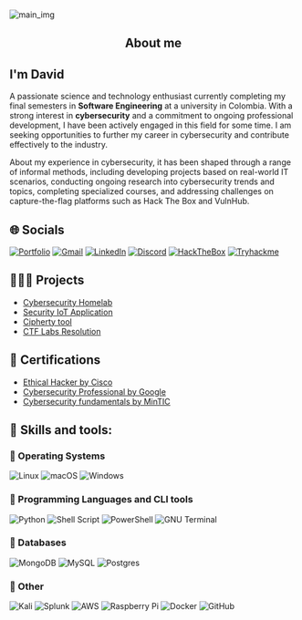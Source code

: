 ###
![main_img](https://davidf.io/wp-content/uploads/2024/07/machine.png)


###

<h2 align="center">About me</h2>

###

<h2 align="left">I'm David</h2>
<p align="left">A passionate science and technology enthusiast currently completing my final semesters in <strong>Software Engineering</strong> at a university in Colombia. With a strong interest in <strong>cybersecurity</strong> and a commitment to ongoing professional development, I have been actively engaged in this field for some time. I am seeking opportunities to further my career in cybersecurity and contribute effectively to the industry. </p>

<p align="left">About my experience in cybersecurity, it has been shaped through a range of informal methods, including developing projects based on real-world IT scenarios, conducting ongoing research into cybersecurity trends and topics, completing specialized courses, and addressing challenges on capture-the-flag platforms such as Hack The Box and VulnHub. </p>

###

## 🌐 Socials

[![Portfolio](https://img.shields.io/badge/Portfolio-1A5319?style=for-the-badge&logo=todoist&logoColor=white)](https://davidf.io)
[![Gmail](https://img.shields.io/static/v1?message=Gmail&logo=gmail&label=&color=D14836&logoColor=white&labelColor=&style=for-the-badge)](mailto:w4termelon.01nocaptcha@gmail.com)
[![LinkedIn](https://img.shields.io/static/v1?message=LinkedIn&logo=linkedin&label=&color=0077B5&logoColor=white&labelColor=&style=for-the-badge)](https://www.linkedin.com/in/david-gutierrez-57849a211)
[![Discord](https://img.shields.io/static/v1?message=Discord&logo=discord&label=&color=7289DA&logoColor=white&labelColor=&style=for-the-badge)](https://discord.gg/6KCra55y)
[![HackTheBox](https://img.shields.io/badge/-HackTheBox-%239FEF00?style=for-the-badge&logo=hackthebox&logoColor=white)](https://app.hackthebox.com/profile/793586)
[![Tryhackme](https://img.shields.io/badge/-TryHackMe-%23212C42?style=for-the-badge&logo=tryhackme&logoColor=white)](https://tryhackme.com/p/birdm4nw)



###

## 🧑🏼‍💻 Projects
  - [Cybersecurity Homelab](https://github.com/birdm4nw/Cybersecurity-HomeLab)
  - [Security IoT Application](https://github.com/birdm4nw/security_app)
  - [Cipherty tool](https://github.com/birdm4nw/cipherty)
  - [CTF Labs Resolution](https://davidf.io/wp-content/uploads/2024/09/machines_info.pdf)

## 📕 Certifications
  - [Ethical Hacker by Cisco](https://davidf.io/wp-content/uploads/2024/07/cisco_certification.pdf)
  - [Cybersecurity Professional by Google](https://davidf.io/wp-content/uploads/2024/09/googlecybersecurity_cert.pdf)
  - [Cybersecurity fundamentals by MinTIC](https://www.linkedin.com/in/david-gutierrez-57849a211/details/certifications/)

###

## 🧠 Skills and tools:

### 🔗 Operating Systems
![Linux](https://img.shields.io/badge/Linux-FCC624?style=for-the-badge&logo=linux&logoColor=black
)
![macOS](https://img.shields.io/badge/mac%20os-000000?style=for-the-badge&logo=apple&logoColor=white)
![Windows](https://img.shields.io/badge/Windows-0078D6?style=for-the-badge&logo=windows&logoColor=white)

### 🔗 Programming Languages and CLI tools
![Python](https://img.shields.io/badge/python-3670A0?style=for-the-badge&logo=python&logoColor=ffdd54)
![Shell Script](https://img.shields.io/badge/shell_script-%23121011.svg?style=for-the-badge&logo=gnu-bash&logoColor=white)
![PowerShell](https://img.shields.io/badge/powershell-5391FE?style=for-the-badge&logo=powershell&logoColor=white)
![GNU Terminal](https://img.shields.io/badge/GNU%20Bash-4EAA25?style=for-the-badge&logo=GNU%20Bash&logoColor=white)

### 🔗 Databases
![MongoDB](https://img.shields.io/badge/MongoDB-%234ea94b.svg?style=for-the-badge&logo=mongodb&logoColor=white) ![MySQL](https://img.shields.io/badge/mysql-4479A1.svg?style=for-the-badge&logo=mysql&logoColor=white) ![Postgres](https://img.shields.io/badge/postgres-%23316192.svg?style=for-the-badge&logo=postgresql&logoColor=white) 

### 🔗 Other
![Kali](https://img.shields.io/badge/Kali-268BEE?style=for-the-badge&logo=kalilinux&logoColor=white)
![Splunk](https://img.shields.io/badge/splunk-%23000000.svg?style=for-the-badge&logo=splunk&logoColor=white) ![AWS](https://img.shields.io/badge/AWS-%23FF9900.svg?style=for-the-badge&logo=amazon-aws&logoColor=white) ![Raspberry Pi](https://img.shields.io/badge/-RaspberryPi-C51A4A?style=for-the-badge&logo=Raspberry-Pi) ![Docker](https://img.shields.io/badge/docker-%230db7ed.svg?style=for-the-badge&logo=docker&logoColor=white) ![GitHub](https://img.shields.io/badge/github-%23121011.svg?style=for-the-badge&logo=github&logoColor=white) 


###
